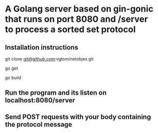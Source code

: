 # A Golang server based on gin-gonic that runs on port 8080 and /server to process a sorted set protocol

## Installation instructions
 git clone git@github.com:vgtom/netobjex.git

 go get
 
 go build

## Run the program and its listen on localhost:8080/server
## Send POST requests with your body containing the protocol message
